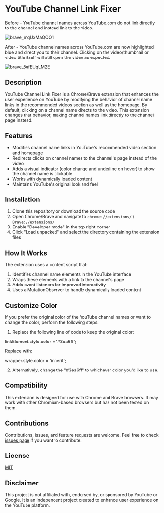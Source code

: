 # YouTube Channel Link Fixer

Before - YouTube channel names across YouTube.com do not link directly to the channel and instead link to the video.

![brave_mqUxMaQOO1](https://github.com/user-attachments/assets/900b1864-9e6d-477e-be0e-4ff41deb229e)

After - YouTube channel names across YouTube.com are now highlighted blue and direct you to their channel. Clicking on the video/thumbnail or video title itself will still open the video as expected.

![brave_5ufEUqLM2E](https://github.com/user-attachments/assets/eb739c79-f9a4-428c-83d9-14f799398c15)



## Description
YouTube Channel Link Fixer is a Chrome/Brave extension that enhances the user experience on YouTube by modifying the behavior of channel name links in the recommended videos section as well as the homepage. By default, clicking on a channel name directs to the video. This extension changes that behavior, making channel names link directly to the channel page instead.

## Features
- Modifies channel name links in YouTube's recommended video section and homepage
- Redirects clicks on channel names to the channel's page instead of the video
- Adds a visual indicator (color change and underline on hover) to show the channel name is clickable
- Works with dynamically loaded content
- Maintains YouTube's original look and feel

## Installation
1. Clone this repository or download the source code
2. Open Chrome/Brave and navigate to `chrome://extensions/` / `Brave://extensions/`
3. Enable "Developer mode" in the top right corner
4. Click "Load unpacked" and select the directory containing the extension files

## How It Works
The extension uses a content script that:
1. Identifies channel name elements in the YouTube interface
2. Wraps these elements with a link to the channel's page
3. Adds event listeners for improved interactivity
4. Uses a MutationObserver to handle dynamically loaded content

## Customize Color
If you prefer the original color of the YouTube channel names or want to change the color, perform the following steps:
1. Replace the following line of code to keep the original color:

linkElement.style.color = '#3ea6ff';

Replace with:

wrapper.style.color = 'inherit';

2. Alternatively, change the "#3ea6ff" to whichever color you'd like to use.

## Compatibility
This extension is designed for use with Chrome and Brave browsers. It may work with other Chromium-based browsers but has not been tested on them.

## Contributions
Contributions, issues, and feature requests are welcome. Feel free to check [issues page](link-to-your-issues-page) if you want to contribute.

## License
[MIT](https://choosealicense.com/licenses/mit/)

## Disclaimer
This project is not affiliated with, endorsed by, or sponsored by YouTube or Google. It is an independent project created to enhance user experience on the YouTube platform.
